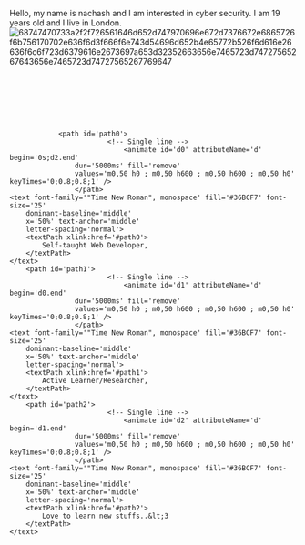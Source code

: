 Hello, my name is nachash and I am interested in cyber security. I am 19 years old and I live in London.
![68747470733a2f2f726561646d652d747970696e672d7376672e6865726f6b756170702e636f6d3f666f6e743d54696d652b4e65772b526f6d616e26636f6c6f723d6379616e2673697a653d32352663656e7465723d74727565267643656e7465723d74727565267769647](https://github.com/NashChat/NashChat/assets/164668378/f1c432ac-6b05-41fa-b03a-f8062e1d0774)
<!-- https://github.com/DenverCoder1/readme-typing-svg/ -->
<svg xmlns='http://www.w3.org/2000/svg'
    xmlns:xlink='http://www.w3.org/1999/xlink'
    viewBox='0 0 600 100'
    style='background-color: #00000000;'
    width='600px' height='100px'>

    
                <path id='path0'>
                            <!-- Single line -->
                                <animate id='d0' attributeName='d' begin='0s;d2.end'
                    dur='5000ms' fill='remove'
                    values='m0,50 h0 ; m0,50 h600 ; m0,50 h600 ; m0,50 h0' keyTimes='0;0.8;0.8;1' />
                    </path>
    <text font-family='"Time New Roman", monospace' fill='#36BCF7' font-size='25'
        dominant-baseline='middle'
        x='50%' text-anchor='middle'
        letter-spacing='normal'>
        <textPath xlink:href='#path0'>
            Self-taught Web Developer,
        </textPath>
    </text>
        <path id='path1'>
                            <!-- Single line -->
                                <animate id='d1' attributeName='d' begin='d0.end'
                    dur='5000ms' fill='remove'
                    values='m0,50 h0 ; m0,50 h600 ; m0,50 h600 ; m0,50 h0' keyTimes='0;0.8;0.8;1' />
                    </path>
    <text font-family='"Time New Roman", monospace' fill='#36BCF7' font-size='25'
        dominant-baseline='middle'
        x='50%' text-anchor='middle'
        letter-spacing='normal'>
        <textPath xlink:href='#path1'>
            Active Learner/Researcher,
        </textPath>
    </text>
        <path id='path2'>
                            <!-- Single line -->
                                <animate id='d2' attributeName='d' begin='d1.end'
                    dur='5000ms' fill='remove'
                    values='m0,50 h0 ; m0,50 h600 ; m0,50 h600 ; m0,50 h0' keyTimes='0;0.8;0.8;1' />
                    </path>
    <text font-family='"Time New Roman", monospace' fill='#36BCF7' font-size='25'
        dominant-baseline='middle'
        x='50%' text-anchor='middle'
        letter-spacing='normal'>
        <textPath xlink:href='#path2'>
            Love to learn new stuffs..&lt;3
        </textPath>
    </text>
</svg>
